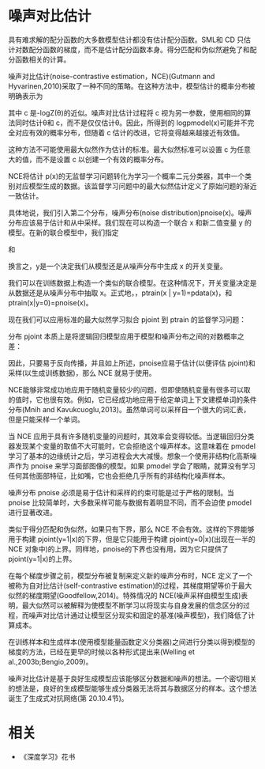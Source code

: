 
# 噪声对比估计

具有难求解的配分函数的大多数模型估计都没有估计配分函数。SML和 CD 只估计对数配分函数的梯度，而不是估计配分函数本身。得分匹配和伪似然避免了和配分函数相关的计算。

噪声对比估计(noise-contrastive estimation，NCE)(Gutmann and Hyvarinen,2010)采取了一种不同的策略。在这种方法中，模型估计的概率分布被明确表示为

其中 c 是-logZ(θ)的近似。噪声对比估计过程将 c 视为另一参数，使用相同的算法同时估计θ和 c，而不是仅仅估计θ。因此，所得到的 logpmodel(x)可能并不完全对应有效的概率分布，但随着 c 估计的改进，它将变得越来越接近有效值。

这种方法不可能使用最大似然作为估计的标准。最大似然标准可以设置 c 为任意大的值，而不是设置 c 以创建一个有效的概率分布。

NCE将估计 p(x)的无监督学习问题转化为学习一个概率二元分类器，其中一个类别对应模型生成的数据。该监督学习问题中的最大似然估计定义了原始问题的渐近一致估计。

具体地说，我们引入第二个分布，噪声分布(noise distribution)pnoise(x)。噪声分布应该易于估计和从中采样。我们现在可以构造一个联合 x 和新二值变量 y 的模型。在新的联合模型中，我们指定

和

换言之，y是一个决定我们从模型还是从噪声分布中生成 x 的开关变量。

我们可以在训练数据上构造一个类似的联合模型。在这种情况下，开关变量决定是从数据还是从噪声分布中抽取 x。正式地，，ptrain(x | y=1)=pdata(x)，和 ptrain(x|y=0)=pnoise(x)。

现在我们可以应用标准的最大似然学习拟合 pjoint 到 ptrain 的监督学习问题：

分布 pjoint 本质上是将逻辑回归模型应用于模型和噪声分布之间的对数概率之差：

因此，只要易于反向传播，并且如上所述，pnoise应易于估计(以便评估 pjoint)和采样(以生成训练数据)，那么 NCE 就易于使用。

NCE能够非常成功地应用于随机变量较少的问题，但即使随机变量有很多可以取的值时，它也很有效。例如，它已经成功地应用于给定单词上下文建模单词的条件分布(Mnih and Kavukcuoglu,2013)。虽然单词可以采样自一个很大的词汇表，但是只能采样一个单词。

当 NCE 应用于具有许多随机变量的问题时，其效率会变得较低。当逻辑回归分类器发现某个变量的取值不大可能时，它会拒绝这个噪声样本。这意味着在 pmodel 学习了基本的边缘统计之后，学习进程会大大减慢。想象一个使用非结构化高斯噪声作为 pnoise 来学习面部图像的模型。如果 pmodel 学会了眼睛，就算没有学习任何其他面部特征，比如嘴，它也会拒绝几乎所有的非结构化噪声样本。

噪声分布 pnoise 必须是易于估计和采样的约束可能是过于严格的限制。当 pnoise 比较简单时，大多数采样可能与数据有着明显不同，而不会迫使 pmodel 进行显著改进。

类似于得分匹配和伪似然，如果只有下界，那么 NCE 不会有效。这样的下界能够用于构建 pjoint(y=1|x)的下界，但是它只能用于构建 pjoint(y=0|x)(出现在一半的 NCE 对象中)的上界。同样地，pnoise的下界也没有用，因为它只提供了 pjoint(y=1|x)的上界。

在每个梯度步骤之前，模型分布被复制来定义新的噪声分布时，NCE 定义了一个被称为自对比估计(self-contrastive estimation)的过程，其梯度期望等价于最大似然的梯度期望(Goodfellow,2014)。特殊情况的 NCE(噪声采样由模型生成)表明，最大似然可以被解释为使模型不断学习以将现实与自身发展的信念区分的过程，而噪声对比估计通过让模型区分现实和固定的基准(噪声模型)，我们降低了计算成本。

在训练样本和生成样本(使用模型能量函数定义分类器)之间进行分类以得到模型的梯度的方法，已经在更早的时候以各种形式提出来(Welling et al.,2003b;Bengio,2009)。

噪声对比估计是基于良好生成模型应该能够区分数据和噪声的想法。一个密切相关的想法是，良好的生成模型能够生成分类器无法将其与数据区分的样本。这个想法诞生了生成式对抗网络(第 20.10.4节)。




# 相关

- 《深度学习》花书
